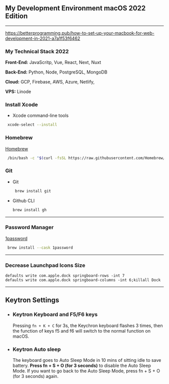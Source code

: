 ## My Development Environment macOS 2022 Edition

---

https://betterprogramming.pub/how-to-set-up-your-macbook-for-web-development-in-2021-a7a1f53f6462

### My Technical Stack 2022

**Front-End:** JavaScritp, Vue, React, Next, Nuxt

**Back-End:** Python, Node, PostgreSQL, MongoDB

**Cloud:** GCP, Firebase, AWS, Azure, Netlify,

**VPS:** Linode

### Install Xcode

- Xcode command-line tools

```bash
 xcode-select --install
```

### Homebrew

[Homebrew](https://brew.sh/)

```bash
 /bin/bash -c "$(curl -fsSL https://raw.githubusercontent.com/Homebrew/install/HEAD/install.sh)"
```



### Git

- Git

  ```bash
   brew install git
  ```

- Github CLI
  ```bash
  brew install gh
  ```

---


### Password Manager

[1password](https://1password.com/)

```bash
 brew install --cask 1password
```


---

### Decrease Launchpad Icons Size

```
defaults write com.apple.dock springboard-rows -int 7
defaults write com.apple.dock springboard-columns -int 6;killall Dock
```

---

## Keytron Settings

- ### Keytron Keyboard and F5/F6 keys

  Pressing `fn + K + C` for 3s, the Keychron keyboard flashes 3 times, then the function of keys f5 and f6 will switch to the normal function on macOS.

- ### Keytron Auto sleep

  The keyboard goes to Auto Sleep Mode in 10 mins of sitting idle to save battery. **Press fn + S + O (for 3 seconds)** to disable the Auto Sleep Mode. If you want to go back to the Auto Sleep Mode, press fn + S + O (for 3 seconds) again.
